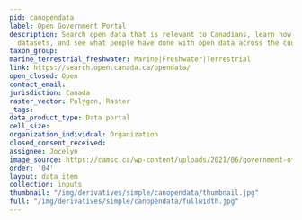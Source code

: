 ```yaml
---
pid: canopendata
label: Open Government Portal
description: Search open data that is relevant to Canadians, learn how to work with
  datasets, and see what people have done with open data across the country.
taxon_group: 
marine_terrestrial_freshwater: Marine|Freshwater|Terrestrial
link: https://search.open.canada.ca/opendata/
open_closed: Open
contact_email: 
jurisdiction: Canada
raster_vector: Polygon, Raster
_tags: 
data_product_type: Data portal
cell_size: 
organization_individual: Organization
closed_consent_received: 
assignee: Jocelyn
image_source: https://camsc.ca/wp-content/uploads/2021/06/government-of-canada-vector-logo.png
order: '04'
layout: data_item
collection: inputs
thumbnail: "/img/derivatives/simple/canopendata/thumbnail.jpg"
full: "/img/derivatives/simple/canopendata/fullwidth.jpg"
---
```

